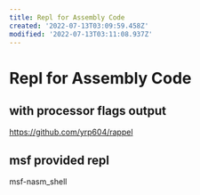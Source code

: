 ```yaml
---
title: Repl for Assembly Code
created: '2022-07-13T03:09:59.458Z'
modified: '2022-07-13T03:11:08.937Z'
---
```


# Repl for Assembly Code

## with processor flags output
https://github.com/yrp604/rappel

## msf provided repl
msf-nasm_shell
